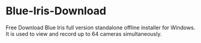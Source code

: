 # Blue-Iris-Download
Free Download Blue Iris full version standalone offline installer for Windows. It is used to view and record up to 64 cameras simultaneously.
